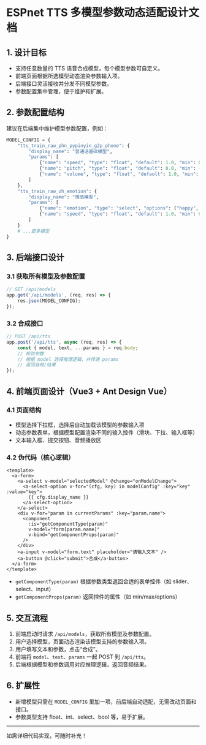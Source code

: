 # ESPnet TTS 多模型参数动态适配设计文档

## 1. 设计目标
- 支持任意数量的 TTS 语音合成模型，每个模型参数可自定义。
- 前端页面根据所选模型动态渲染参数输入项。
- 后端接口灵活接收并分发不同模型参数。
- 参数配置集中管理，便于维护和扩展。

## 2. 参数配置结构
建议在后端集中维护模型参数配置，例如：

```python
MODEL_CONFIG = {
    "tts_train_raw_phn_pypinyin_g2p_phone": {
        "display_name": "普通话基础模型",
        "params": [
            {"name": "speed", "type": "float", "default": 1.0, "min": 0.5, "max": 2.0, "label": "语速"},
            {"name": "pitch", "type": "float", "default": 0.0, "min": -12, "max": 12, "label": "音调"},
            {"name": "volume", "type": "float", "default": 1.0, "min": 0.0, "max": 2.0, "label": "音量"}
        ]
    },
    "tts_train_raw_zh_emotion": {
        "display_name": "情感模型",
        "params": [
            {"name": "emotion", "type": "select", "options": ["happy", "sad", "angry"], "default": "happy", "label": "情感"},
            {"name": "speed", "type": "float", "default": 1.0, "min": 0.5, "max": 2.0, "label": "语速"}
        ]
    }
    # ...更多模型
}
```

## 3. 后端接口设计

### 3.1 获取所有模型及参数配置
```typescript
// GET /api/models
app.get('/api/models', (req, res) => {
    res.json(MODEL_CONFIG);
});
```

### 3.2 合成接口
```typescript
// POST /api/tts
app.post('/api/tts', async (req, res) => {
    const { model, text, ...params } = req.body;
    // 校验参数
    // 根据 model 选择推理逻辑，并传递 params
    // 返回音频/结果
});
```

## 4. 前端页面设计（Vue3 + Ant Design Vue）

### 4.1 页面结构
- 模型选择下拉框，选择后自动加载该模型的参数输入项
- 动态参数表单，根据模型配置渲染不同的输入控件（滑块、下拉、输入框等）
- 文本输入框、提交按钮、音频播放区

### 4.2 伪代码（核心逻辑）
```vue
<template>
  <a-form>
    <a-select v-model="selectedModel" @change="onModelChange">
      <a-select-option v-for="(cfg, key) in modelConfig" :key="key" :value="key">
        {{ cfg.display_name }}
      </a-select-option>
    </a-select>
    <div v-for="param in currentParams" :key="param.name">
      <component
        :is="getComponentType(param)"
        v-model="form[param.name]"
        v-bind="getComponentProps(param)"
      />
    </div>
    <a-input v-model="form.text" placeholder="请输入文本" />
    <a-button @click="submit">合成</a-button>
  </a-form>
</template>
```
- `getComponentType(param)` 根据参数类型返回合适的表单控件（如 slider、select、input）
- `getComponentProps(param)` 返回控件的属性（如 min/max/options）

## 5. 交互流程
1. 前端启动时请求 `/api/models`，获取所有模型及参数配置。
2. 用户选择模型，页面动态渲染该模型支持的参数输入项。
3. 用户填写文本和参数，点击“合成”。
4. 前端将 `model`、`text`、`params` 一起 POST 到 `/api/tts`。
5. 后端根据模型和参数调用对应推理逻辑，返回音频结果。

## 6. 扩展性
- 新增模型只需在 `MODEL_CONFIG` 里加一项，前后端自动适配，无需改动页面和接口。
- 参数类型支持 float、int、select、bool 等，易于扩展。

---
如需详细代码实现，可随时补充！